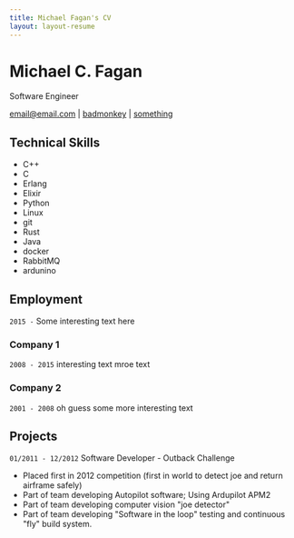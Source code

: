 ```yaml
---
title: Michael Fagan's CV
layout: layout-resume
---
```

# Michael C. Fagan
Software Engineer

<div id="webaddress">
<a href="mailto:email@email.com">email@email.com</a>
|
<i class="fa fa-github"></i> <a href="http://github.com/badmonkey">badmonkey</a>
|
<i class="fa fa-twitter"></i> <a href="http://twitter.com/blam">something</a>
</div>

## Technical Skills
* C++
* C
* Erlang
* Elixir
* Python
* Linux
* git
* Rust
* Java
* docker
* RabbitMQ
* ardunino


## Employment

`2015 -` 
Some interesting text here

### Company 1
`2008 - 2015`
interesting text
mroe text

### Company 2
`2001 - 2008`
oh guess some more interesting text


## Projects
`01/2011 - 12/2012`
Software Developer - Outback Challenge
+ Placed first in 2012 competition (first in world to detect joe and return airframe safely)
+ Part of team developing Autopilot software; Using Ardupilot APM2
+ Part of team developing computer vision "joe detector"
+ Part of team developing "Software in the loop" testing and continuous "fly" build system.

